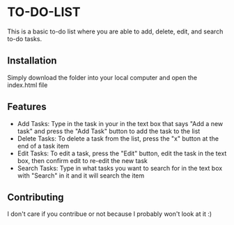 # TO-DO-LIST

This is a basic to-do list where you are able to add, delete, edit, and search to-do tasks.


## Installation 

Simply download the folder into your local computer and open the index.html file

## Features 
 * Add Tasks: Type in the task in your in the text box that says "Add a new task" and press the "Add Task" button to add the task to the list
 * Delete Tasks: To delete a task from the list, press the "x" button at the end of a task item
 * Edit Tasks: To edit a task, press the "Edit" button, edit the task in the text box, then confirm edit to re-edit the new task
 * Search Tasks: Type in what tasks you want to search for in the text box with "Search" in it and it will search the item

## Contributing

I don't care if you contribue or not because I probably won't look at it :)

